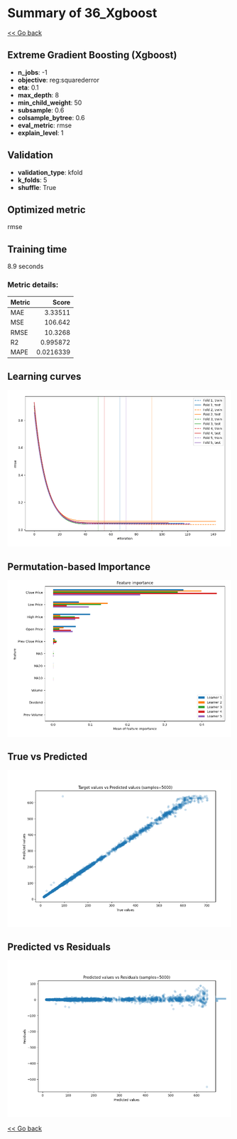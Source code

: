 # Summary of 36_Xgboost

[<< Go back](../README.md)


## Extreme Gradient Boosting (Xgboost)
- **n_jobs**: -1
- **objective**: reg:squarederror
- **eta**: 0.1
- **max_depth**: 8
- **min_child_weight**: 50
- **subsample**: 0.6
- **colsample_bytree**: 0.6
- **eval_metric**: rmse
- **explain_level**: 1

## Validation
 - **validation_type**: kfold
 - **k_folds**: 5
 - **shuffle**: True

## Optimized metric
rmse

## Training time

8.9 seconds

### Metric details:
| Metric   |       Score |
|:---------|------------:|
| MAE      |   3.33511   |
| MSE      | 106.642     |
| RMSE     |  10.3268    |
| R2       |   0.995872  |
| MAPE     |   0.0216339 |



## Learning curves
![Learning curves](learning_curves.png)

## Permutation-based Importance
![Permutation-based Importance](permutation_importance.png)
## True vs Predicted

![True vs Predicted](true_vs_predicted.png)


## Predicted vs Residuals

![Predicted vs Residuals](predicted_vs_residuals.png)



[<< Go back](../README.md)
